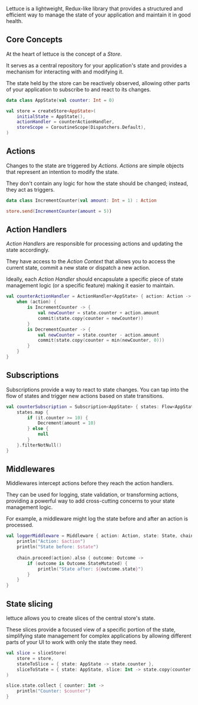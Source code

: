 
Lettuce is a lightweight, Redux-like library that provides a structured and efficient way to manage the state 
of your application and maintain it in good health.

## Core Concepts
At the heart of lettuce is the concept of a _Store_. 

It serves as a central repository for your application's state and provides a mechanism for 
interacting with and modifying it. 

The state held by the store can be reactively observed, 
allowing other parts of your application to subscribe to and react to its changes.

```kotlin
data class AppState(val counter: Int = 0)

val store = createStore<AppState>(
    initialState = AppState(), 
    actionHandler = counterActionHandler,
    storeScope = CoroutineScope(Dispatchers.Default),
)
```

## Actions
Changes to the state are triggered by _Actions_. _Actions_ are simple objects that represent an intention to modify 
the state. 

They don't contain any logic for how the state should be changed; instead, they act as triggers.

```kotlin
data class IncrementCounter(val amount: Int = 1) : Action

store.send(IncrementCounter(amount = 5))
```

## Action Handlers
_Action Handlers_ are responsible for processing actions and updating the state accordingly. 

They have access to the _Action Context_ that allows you to access the current state, commit a new state or 
dispatch a new action.

Ideally, each _Action Handler_ should encapsulate a specific piece of state management logic
(or a specific feature) making it easier to maintain.

```kotlin
val counterActionHandler = ActionHandler<AppState> { action: Action ->
    when (action) {
        is IncrementCounter -> {
            val newCounter = state.counter + action.amount
            commit(state.copy(counter = newCounter))
        }
        is DecrementCounter -> {
            val newCounter = state.counter - action.amount
            commit(state.copy(counter = min(newCounter, 0)))
        }
    }
}
```

## Subscriptions
Subscriptions provide a way to react to state changes. You can tap into the flow of states and trigger new actions based on state transitions.

```kotlin
val counterSubscription = Subscription<AppState> { states: Flow<AppState> ->
    states.map {
        if (it.counter >= 10) {
            Decrement(amount = 10)
        } else {
            null
        }
    }.filterNotNull()
}
```

## Middlewares
Middlewares intercept actions before they reach the action handlers. 

They can be used for logging, state validation, or transforming actions, providing a powerful way 
to add cross-cutting concerns to your state management logic. 

For example, a middleware might log the state before and after an action is processed.
```kotlin
val loggerMiddleware = Middleware { action: Action, state: State, chain: Chain ->
    println("Action: $action")
    println("State before: $state")
    
    chain.proceed(action).also { outcome: Outcome ->
        if (outcome is Outcome.StateMutated) {
            println("State after: ${outcome.state}")
        }    
    }
} 
```

## State slicing
lettuce allows you to create slices of the central store's state.

These slices provide a focused view of a specific portion of the state, simplifying state management 
for complex applications by allowing different parts of your UI to work with only the state they need.

```kotlin
val slice = sliceStore(
    store = store,
    stateToSlice = { state: AppState -> state.counter },
    sliceToState = { state: AppState, slice: Int -> state.copy(counter = slice) }
)

slice.state.collect { counter: Int ->
    println("Counter: $counter")
}
```
